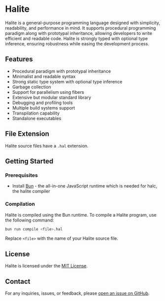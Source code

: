 # Halite

Halite is a general-purpose programming language designed with simplicity, readability, and performance in mind. It supports procedural programming paradigm along with prototypal inheritance, allowing developers to write efficient and readable code. Halite is strongly typed with optional type inference, ensuring robustness while easing the development process.

## Features

- Procedural paradigm with prototypal inheritance
- Minimalist and readable syntax
- Strong static type system with optional type inference
- Garbage collection
- Support for parallelism using fibers
- Extensive but modular standard library
- Debugging and profiling tools
- Multiple build systems support
- Transpilation capability
- Standalone executables

## File Extension

Halite source files have a `.hal` extension.

## Getting Started

### Prerequisites
- Install [Bun](https://github.com/bun/bun) - the all-in-one JavaScript runtime which is needed for halc, the halite compiler

### Compilation

Halite is compiled using the Bun runtime. To compile a Halite program, use the following command:

```bash
bun run compile <file>.hal
```

Replace `<file>` with the name of your Halite source file.

## License

Halite is licensed under the [MIT License](LICENSE).

## Contact

For any inquiries, issues, or feedback, please [open an issue on GitHub](https://github.com/halite/halc/issues).

